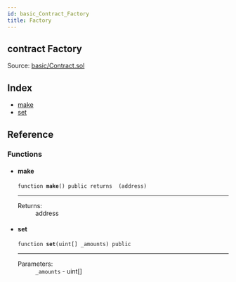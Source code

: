 ```yaml
---
id: basic_Contract_Factory
title: Factory
---
```


<div class="contract-doc"><div class="contract"><h2 class="contract-header"><span class="contract-kind">contract</span> Factory</h2><div class="source">Source: <a href="https://github.com/FriendlyUser/solidity-smart-contracts.git//blob/v0.1.0/contracts/basic/Contract.sol" target="_blank">basic/Contract.sol</a></div></div><div class="index"><h2>Index</h2><ul><li><a href="basic_Contract_Factory.html#make">make</a></li><li><a href="basic_Contract_Factory.html#set">set</a></li></ul></div><div class="reference"><h2>Reference</h2><div class="functions"><h3>Functions</h3><ul><li><div class="item function"><span id="make" class="anchor-marker"></span><h4 class="name">make</h4><div class="body"><code class="signature">function <strong>make</strong><span>() </span><span>public </span><span>returns  (address) </span></code><hr/><dl><dt><span class="label-return">Returns:</span></dt><dd>address</dd></dl></div></div></li><li><div class="item function"><span id="set" class="anchor-marker"></span><h4 class="name">set</h4><div class="body"><code class="signature">function <strong>set</strong><span>(uint[] _amounts) </span><span>public </span></code><hr/><dl><dt><span class="label-parameters">Parameters:</span></dt><dd><div><code>_amounts</code> - uint[]</div></dd></dl></div></div></li></ul></div></div></div>

